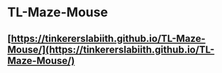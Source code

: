 # TL-Maze-Mouse
## [https://tinkererslabiith.github.io/TL-Maze-Mouse/](https://tinkererslabiith.github.io/TL-Maze-Mouse/)
